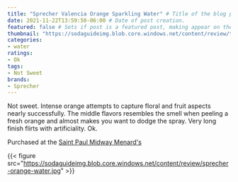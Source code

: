 ```yaml
---
title: "Sprecher Valencia Orange Sparkling Water" # Title of the blog post.
date: 2021-11-22T13:59:50-06:00 # Date of post creation.
featured: false # Sets if post is a featured post, making appear on the home page side bar.
thumbnail: "https://sodaguideimg.blob.core.windows.net/content/review/thumbs/sprecher-orange-water.jpg" # Sets thumbnail image appearing inside card on homepage.
categories:
- water
ratings:
- Ok
tags:
- Not Sweet
brands:
- Sprecher
---
```


Not sweet. Intense orange attempts to capture floral and fruit aspects nearly successfully. The middle flavors resembles the smell when peeling a fresh orange and almost makes you want to dodge the spray. Very long finish flirts with artificiality. Ok.

Purchased at the [Saint Paul Midway Menard's](https://www.menards.com/main/storeDetails.html?store=3181)

{{< figure src="https://sodaguideimg.blob.core.windows.net/content/review/sprecher-orange-water.jpg" >}}